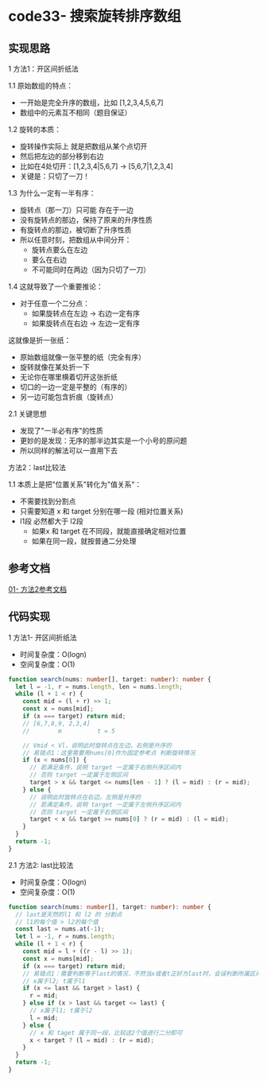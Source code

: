 # code33- 搜索旋转排序数组

## 实现思路

1 方法1：开区间折纸法

1.1 原始数组的特点：
  - 一开始是完全升序的数组，比如 [1,2,3,4,5,6,7]
  - 数组中的元素互不相同（题目保证）

1.2 旋转的本质：
  - 旋转操作实际上 就是把数组从某个点切开
  - 然后把左边的部分移到右边
  - 比如在4处切开：[1,2,3,4|5,6,7] → [5,6,7|1,2,3,4]
  - 关键是：只切了一刀！

1.3 为什么一定有一半有序：
  - 旋转点（那一刀）只可能 存在于一边
  - 没有旋转点的那边，保持了原来的升序性质
  - 有旋转点的那边，被切断了升序性质
  - 所以任意时刻，把数组从中间分开：
    - 旋转点要么在左边
    - 要么在右边
    - 不可能同时在两边（因为只切了一刀）

1.4 这就导致了一个重要推论：
  - 对于任意一个二分点：
    - 如果旋转点在左边 → 右边一定有序
    - 如果旋转点在右边 → 左边一定有序

这就像是折一张纸：
  - 原始数组就像一张平整的纸（完全有序）
  - 旋转就像在某处折一下
  - 无论你在哪里横着切开这张折纸
  - 切口的一边一定是平整的（有序的）
  - 另一边可能包含折痕（旋转点）


2.1 关键思想
  - 发现了"一半必有序"的性质
  - 更妙的是发现：无序的那半边其实是一个小号的原问题
  - 所以同样的解法可以一直用下去



方法2：last比较法

1.1 本质上是把"位置关系"转化为"值关系"：
  - 不需要找到分割点
  - 只需要知道 x 和 target 分别在哪一段 (相对位置关系)
  - l1段 必然都大于 l2段
    - 如果x 和 target 在不同段，就能直接确定相对位置
    - 如果在同一段，就按普通二分处理


## 参考文档

[01- 方法2参考文档](https://leetcode.cn/problems/search-in-rotated-sorted-array/solutions/1987503/by-endlesscheng-auuh/)


## 代码实现

1 方法1- 开区间折纸法
  - 时间复杂度：O(logn)
  - 空间复杂度：O(1)

```ts
function search(nums: number[], target: number): number {
  let l = -1, r = nums.length, len = nums.length;
  while (l + 1 < r) {
    const mid = (l + r) >> 1;
    const x = nums[mid];
    if (x === target) return mid;
    // [6,7,8,9, 2,3,4]
    //        m          t = 5

    // Vmid < Vl，说明此时旋转点在左边，右侧是升序的
    // 易错点1：这里需要用nums[0]作为固定参考点 判断旋转情况
    if (x < nums[0]) {
      // 若满足条件，说明 target 一定属于右侧升序区间内
      // 否则 target 一定属于左侧区间
      target > x && target <= nums[len - 1] ? (l = mid) : (r = mid);
    } else {
      // 说明此时旋转点在右边，左侧是升序的
      // 若满足条件，说明 target 一定属于左侧升序区间内
      // 否则 target 一定属于右侧区间
      target < x && target >= nums[0] ? (r = mid) : (l = mid);
    }
  }
  return -1;
}
```


2.1 方法2: last比较法
  - 时间复杂度：O(logn)
  - 空间复杂度：O(1)

```ts
function search(nums: number[], target: number): number {
  // last是天然的l1 和 l2 的 分割点
  // l1的每个值 > l2的每个值
  const last = nums.at(-1);
  let l = -1, r = nums.length;
  while (l + 1 < r) {
    const mid = l + ((r - l) >> 1);
    const x = nums[mid];
    if (x === target) return mid;
    // 易错点1：需要判断等于last的情况，不然当x或者t正好为last时，会误判断所属区间
    // x属于l2; t属于l1
    if (x <= last && target > last) {
      r = mid;
    } else if (x > last && target <= last) {
      // x属于l1; t属于l2
      l = mid;
    } else {
      // x 和 taget 属于同一段，比较这2个值进行二分即可
      x < target ? (l = mid) : (r = mid);
    }
  }
  return -1;
}
```